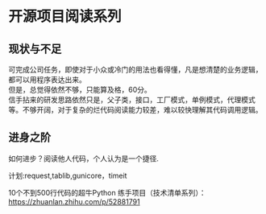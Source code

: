 # 开源项目阅读系列
## 现状与不足
可完成公司任务，即使对于小众或冷门的用法也看得懂，凡是想清楚的业务逻辑，都可以用程序表达出来。  
但是，总觉得依然不够，只能算及格，60分。  
信手拈来的研发思路依然只是，父子类，接口，工厂模式，单例模式，代理模式等。不够开阔，对于复杂的烂代码阅读能力较差，难以较快理解其代码调用逻辑。  

## 进身之阶
如何进步？阅读他人代码，个人认为是一个捷径.  

计划:request,tablib,gunicore，timeit

10个不到500行代码的超牛Python 练手项目（技术清单系列）：https://zhuanlan.zhihu.com/p/52881791  
